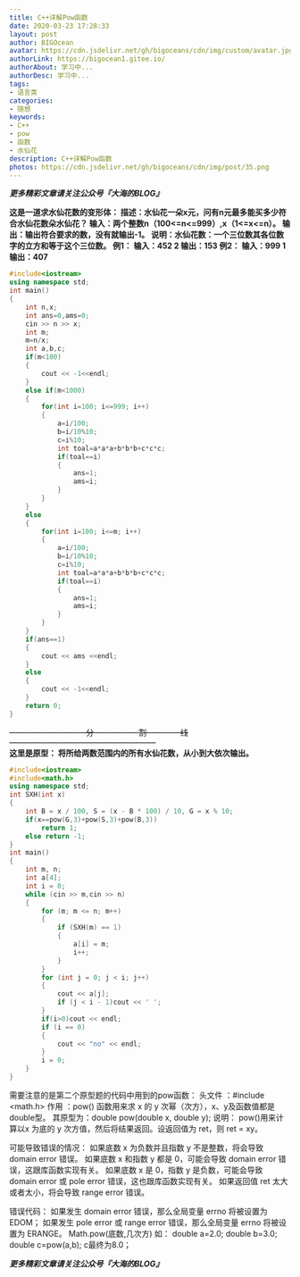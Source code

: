 ```yaml
---
title: C++详解Pow函数
date: 2020-03-23 17:28:33
layout: post
author: BIGOcean
avatar: https://cdn.jsdelivr.net/gh/bigoceans/cdn/img/custom/avatar.jpg
authorLink: https://bigocean1.gitee.io/ 
authorAbout: 学习中... 
authorDesc: 学习中...
tags:
- 语言类
categories:
- 随想
keywords: 
- C++
- pow
- 函数
- 水仙花
description: C++详解Pow函数
photos: https://cdn.jsdelivr.net/gh/bigoceans/cdn/img/post/35.png
---
```


***更多精彩文章请关注公众号『大海的BLOG』***

**这是一道求水仙花数的变形体：
描述：水仙花一朵x元，问有n元最多能买多少符合水仙花数朵水仙花？
输入：两个整数n（100<=n<=999）,x（1<=x<=n）。
输出：输出符合要求的数，没有就输出-1。
说明：水仙花数：一个三位数其各位数字的立方和等于这个三位数。
例1：
输入：452 2
输出：153
例2：
输入：999 1
输出：407**

```cpp
#include<iostream>
using namespace std;
int main()
{
    int n,x;
    int ans=0,ams=0;
    cin >> n >> x;
    int m;
    m=n/x;
    int a,b,c;
    if(m<100)
    {
        cout << -1<<endl;
    }
    else if(m<1000)
    {
        for(int i=100; i<=999; i++)
        {
            a=i/100;
            b=i/10%10;
            c=i%10;
            int toal=a*a*a+b*b*b+c*c*c;
            if(toal==i)
            {
                ans=1;
                ams=i;
            }
        }
    }
    else
    {
        for(int i=100; i<=m; i++)
        {
            a=i/100;
            b=i/10%10;
            c=i%10;
            int toal=a*a*a+b*b*b+c*c*c;
            if(toal==i)
            {
                ans=1;
                ams=i;
            }
        }
    }
    if(ans==1)
    {
        cout << ams <<endl;
    }
    else
    {
        cout << -1<<endl;
    }
    return 0;
}

```
~~··································分····················割···············线·································································~~  
**这里是原型：
将所给两数范围内的所有水仙花数，从小到大依次输出。**

```cpp
#include<iostream>
#include<math.h>
using namespace std;
int SXH(int x)
{
	int B = x / 100, S = (x - B * 100) / 10, G = x % 10;
	if(x==pow(G,3)+pow(S,3)+pow(B,3))
		return 1;
	else return -1;
}
int main()
{
	int m, n;
	int a[4];
	int i = 0;
	while (cin >> m,cin >> n)
	{
		for (m; m <= n; m++)
		{
			if (SXH(m) == 1)
			{
				a[i] = m;
				i++;
			}
   	    }
		for (int j = 0; j < i; j++)
		{
			cout << a[j];
			if (j < i - 1)cout << ' ';
		}
		if(i>0)cout << endl;
		if (i == 0)
		{
			cout << "no" << endl;
		}
		i = 0;
	}
}

```
需要注意的是第二个原型题的代码中用到的pow函数：
头文件   ：#include <math.h>
作用      ：pow() 函数用来求 x 的 y 次幂（次方），x、y及函数值都是double型。
其原型为：double pow(double x, double y);
说明：
pow()用来计算以x 为底的 y 次方值，然后将结果返回。设返回值为 ret，则 ret = xy。

可能导致错误的情况：
如果底数 x 为负数并且指数 y 不是整数，将会导致 domain error 错误。
如果底数 x 和指数 y 都是 0，可能会导致 domain error 错误，这跟库函数实现有关。
如果底数 x 是 0，指数 y 是负数，可能会导致 domain error 或 pole error 错误，这也跟库函数实现有关。
如果返回值 ret 太大或者太小，将会导致 range error 错误。

错误代码：
如果发生 domain error 错误，那么全局变量 errno 将被设置为  EDOM；
如果发生 pole error 或 range error 错误，那么全局变量 errno 将被设置为 ERANGE。
Math.pow(底数,几次方)
如：
double a=2.0;
    double b=3.0;
double c=pow(a,b);
c最终为8.0；











***更多精彩文章请关注公众号『大海的BLOG』***
